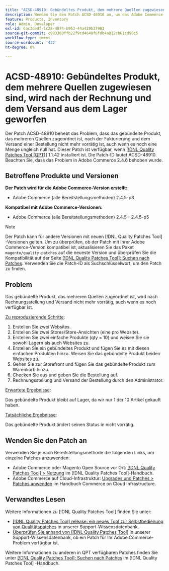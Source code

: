 ```yaml
---
title: "ACSD-48910: Gebündeltes Produkt, dem mehrere Quellen zugewiesen sind, wird nach Rechnung und Versand aus dem Lager genommen."
description: Wenden Sie den Patch ACSD-48910 an, um das Adobe Commerce-Problem zu beheben, bei dem das gebündelte Produkt, das mehreren Quellen zugeordnet ist, nach dem Fakturieren und Versand einer Bestellung nicht mehr vorrätig ist, selbst wenn die Menge noch immer nicht null ist.
feature: Products, Inventory
role: Admin, Developer
exl-id: 6ac3dedf-1c28-4874-b963-44a429b37983
source-git-commit: c903360ffb22f9cd4648f6fdb4a812cb61cd90c5
workflow-type: tm+mt
source-wordcount: '432'
ht-degree: 0%

---
```


# ACSD-48910: Gebündeltes Produkt, dem mehrere Quellen zugewiesen sind, wird nach der Rechnung und dem Versand aus dem Lager geworfen

Der Patch ACSD-48910 behebt das Problem, dass das gebündelte Produkt, das mehreren Quellen zugeordnet ist, nach der Fakturierung und dem Versand einer Bestellung nicht mehr vorrätig ist, auch wenn es noch eine Menge ungleich null hat. Dieser Patch ist verfügbar, wenn [[!DNL Quality Patches Tool (QPT)]](/help/announcements/adobe-commerce-announcements/magento-quality-patches-released-new-tool-to-self-serve-quality-patches.md) 1.1.42 installiert ist. Die Patch-ID lautet ACSD-48910. Beachten Sie, dass das Problem in Adobe Commerce 2.4.6 behoben wurde.

## Betroffene Produkte und Versionen

**Der Patch wird für die Adobe Commerce-Version erstellt:**

* Adobe Commerce (alle Bereitstellungsmethoden) 2.4.5-p3

**Kompatibel mit Adobe Commerce-Versionen:**

* Adobe Commerce (alle Bereitstellungsmethoden) 2.4.5 - 2.4.5-p5

>[!NOTE]
>
>Der Patch kann für andere Versionen mit neuen [!DNL Quality Patches Tool] -Versionen gelten. Um zu überprüfen, ob der Patch mit Ihrer Adobe Commerce-Version kompatibel ist, aktualisieren Sie das Paket `magento/quality-patches` auf die neueste Version und überprüfen Sie die Kompatibilität auf der Seite [[!DNL Quality Patches Tool]: Suchen nach Patches](https://experienceleague.adobe.com/tools/commerce-quality-patches/index.html). Verwenden Sie die Patch-ID als Suchschlüsselwort, um den Patch zu finden.

## Problem

Das gebündelte Produkt, das mehreren Quellen zugeordnet ist, wird nach Rechnungsstellung und Versand nicht mehr vorrätig, auch wenn es noch verfügbar ist.

<u>Zu reproduzierende Schritte</u>:

1. Erstellen Sie zwei Websites.
1. Erstellen Sie zwei Stores/Store-Ansichten (eine pro Website).
1. Erstellen Sie zwei einfache Produkte (qty = 10) und weisen Sie sie sowohl Lagern als auch Websites zu.
1. Erstellen Sie ein gebündeltes Produkt und fügen Sie es mit diesen einfachen Produkten hinzu. Weisen Sie das gebündelte Produkt beiden Websites zu.
1. Gehen Sie zur Storefront und fügen Sie das gebündelte Produkt zum Warenkorb hinzu.
1. Checken Sie aus und geben Sie die Bestellung auf.
1. Rechnungsstellung und Versand der Bestellung durch den Administrator.

<u>Erwartete Ergebnisse</u>:

Das gebündelte Produkt bleibt auf Lager, da wir nur 1 der 10 Artikel gekauft haben.

<u>Tatsächliche Ergebnisse</u>:

Das gebündelte Produkt ändert seinen Status in nicht vorrätig.

## Wenden Sie den Patch an

Verwenden Sie je nach Bereitstellungsmethode die folgenden Links, um einzelne Patches anzuwenden:

* Adobe Commerce oder Magento Open Source vor Ort: [[!DNL Quality Patches Tool] > Nutzung](https://experienceleague.adobe.com/docs/commerce-operations/tools/quality-patches-tool/usage.html) im [!DNL Quality Patches Tool]-Handbuch.
* Adobe Commerce auf Cloud-Infrastruktur: [Upgrades und Patches > Patches anwenden](https://experienceleague.adobe.com/docs/commerce-cloud-service/user-guide/develop/upgrade/apply-patches.html) im Handbuch Commerce on Cloud Infrastructure.

## Verwandtes Lesen

Weitere Informationen zu [!DNL Quality Patches Tool] finden Sie unter:

* [[!DNL Quality Patches Tool] release: ein neues Tool zur Selbstbedienung von Qualitätspatches](/help/announcements/adobe-commerce-announcements/magento-quality-patches-released-new-tool-to-self-serve-quality-patches.md) in unserer Support-Wissensdatenbank.
* [Überprüfen Sie anhand von  [!DNL Quality Patches Tool]](/help/support-tools/patches-available-in-qpt-tool/check-patch-for-magento-issue-with-magento-quality-patches.md) in unserer Support-Wissensdatenbank, ob ein Patch für Ihr Adobe Commerce-Problem verfügbar ist.

Weitere Informationen zu anderen in QPT verfügbaren Patches finden Sie unter [[!DNL Quality Patches Tool]: Suchen nach Patches](https://experienceleague.adobe.com/tools/commerce-quality-patches/index.html) im [!DNL Quality Patches Tool] -Handbuch.
